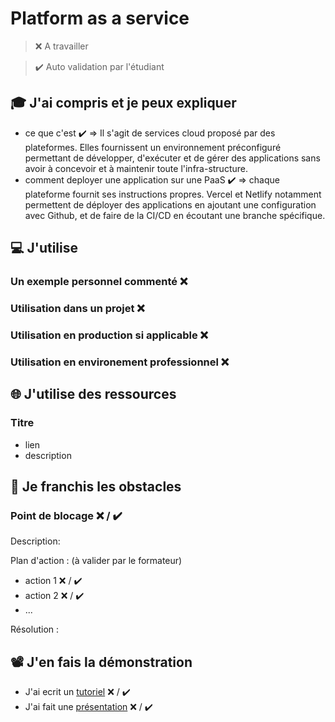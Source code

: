 # Platform as a service

> ❌ A travailler

> ✔️ Auto validation par l'étudiant

## 🎓 J'ai compris et je peux expliquer

- ce que c'est  ✔️
=> Il s'agit de services cloud proposé par des plateformes. Elles fournissent un environnement préconfiguré permettant de développer, d'exécuter et de gérer des applications sans avoir à concevoir et à maintenir toute l'infra-structure. 
- comment deployer une application sur une PaaS  ✔️
=> chaque plateforme fournit ses instructions propres. Vercel et Netlify notamment permettent de déployer des applications en ajoutant une configuration avec Github, et de faire de la CI/CD en écoutant une branche spécifique.

## 💻 J'utilise

### Un exemple personnel commenté ❌ 

### Utilisation dans un projet ❌ 

### Utilisation en production si applicable ❌ 

### Utilisation en environement professionnel ❌ 



## 🌐 J'utilise des ressources

### Titre

- lien
- description

## 🚧 Je franchis les obstacles

### Point de blocage ❌ / ✔️

Description:

Plan d'action : (à valider par le formateur)

- action 1 ❌ / ✔️
- action 2 ❌ / ✔️
- ...

Résolution :

## 📽️ J'en fais la démonstration

- J'ai ecrit un [tutoriel](...) ❌ / ✔️
- J'ai fait une [présentation](...) ❌ / ✔️
